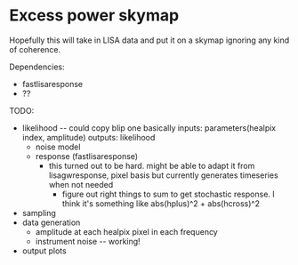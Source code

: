 # Excess power skymap

Hopefully this will take in LISA data and put it on a skymap ignoring any kind of coherence.

Dependencies:
  - fastlisaresponse
  - ??

TODO:
  - likelihood -- could copy blip one basically
    inputs: parameters(healpix index, amplitude) 
    outputs: likelihood
    - noise model
    - response (fastlisaresponse)
      - this turned out to be hard. might be able to adapt it from lisagwresponse, pixel basis but currently generates timeseries when not needed
        - figure out right things to sum to get stochastic response. I think it's something like abs(hplus)^2 + abs(hcross)^2
  - sampling
  - data generation
    - amplitude at each healpix pixel in each frequency
    - instrument noise -- working!
  - output plots
